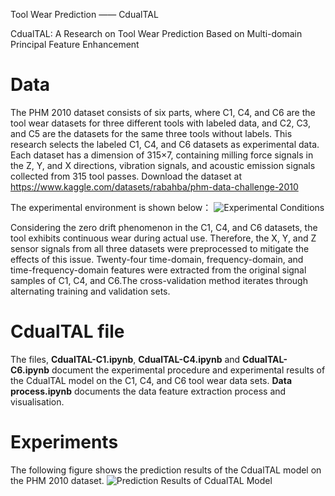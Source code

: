 Tool Wear Prediction —— CdualTAL

CdualTAL: A Research on Tool Wear Prediction Based on Multi-domain Principal Feature Enhancement

# Data
The PHM 2010 dataset consists of six parts, where C1, C4, and C6 are the tool wear datasets for three different tools with labeled data, and C2, C3, and C5 are the datasets for the same three tools without labels. 
This research selects the labeled C1, C4, and C6 datasets as experimental data. Each dataset has a dimension of 315×7, containing milling force signals in the Z, Y, and X directions, vibration signals, and acoustic emission signals collected from 315 tool passes. Download the dataset at https://www.kaggle.com/datasets/rabahba/phm-data-challenge-2010

The experimental environment is shown below：
![Experimental Conditions](https://github.com/user-attachments/assets/794f785d-218d-470b-89b8-199615f39a20)

Considering the zero drift phenomenon in the C1, C4, and C6 datasets, the tool exhibits continuous wear during actual use. Therefore, the X, Y, and Z sensor signals from all three datasets were preprocessed to mitigate the effects of this issue. Twenty-four time-domain, frequency-domain, and time-frequency-domain features were extracted from the original signal samples of C1, C4, and C6.The cross-validation method iterates through alternating training and validation sets. 
# CdualTAL file
The files, **CdualTAL-C1.ipynb**, **CdualTAL-C4.ipynb** and **CdualTAL-C6.ipynb** document the experimental procedure and experimental results of the CdualTAL model on the C1, C4, and C6 tool wear data sets.
**Data process.ipynb** documents the data feature extraction process and visualisation.

# Experiments

The following figure shows the prediction results of the CdualTAL model on the PHM 2010 dataset.
![Prediction Results of CdualTAL Model](https://github.com/user-attachments/assets/7b14331c-4a09-45d8-a5db-d617a59d66f4)
